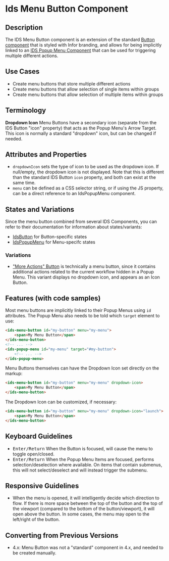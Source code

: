 # Ids Menu Button Component

## Description

The IDS Menu Button component is an extension of the standard [Button component](../ids-button/README.md) that is styled with Infor branding, and allows for being implicitly linked to an [IDS Popup Menu Component](../ids-popup-menu/README.md) that can be used for triggering multiple different actions.

## Use Cases

- Create menu buttons that store multiple different actions
- Create menu buttons that allow selection of single items within groups
- Create menu buttons that allow selection of multiple items within groups

## Terminology

**Dropdown Icon** Menu Buttons have a secondary icon (separate from the IDS Button "icon" property) that acts as the Popup Menu's Arrow Target.  This icon is normally a standard "dropdown" icon, but can be changed if needed.

## Attributes and Properties

- `dropdownIcon` sets the type of icon to be used as the dropdown icon.  If null/empty, the dropdown icon is not displayed.  Note that this is different than the standard IDS Button `icon` property, and both can exist at the same time.
- `menu` can be defined as a CSS selector string, or if using the JS property, can be a direct reference to an IdsPopupMenu component.

## States and Variations

Since the menu button combined from several IDS Components, you can refer to their documentation for information about states/variants:

- [IdsButton](../ids-button/README.md) for Button-specific states
- [IdsPopupMenu](../ids-popup-menu/README.md) for Menu-specifc states

### Variations

- ["More Actions" Button]() is technically a menu button, since it contains additional actions related to the current workflow hidden in a Popup Menu.  This variant displays no dropdown icon, and appears as an Icon Button.

## Features (with code samples)

Most menu buttons are implicitly linked to their Popup Menus using `id` attributes.  The Popup Menu also needs to be told which `target` element to use:

```html
<ids-menu-button id="my-button" menu="my-menu">
    <span>My Menu Button</span>
</ids-menu-button>
<!-- ... -->
<ids-popup-menu id="my-menu" target="#my-button">
    <!-- ... -->
</ids-popup-menu>
```

Menu Buttons themselves can have the Dropdown Icon set directly on the markup:

```html
<ids-menu-button id="my-button" menu="my-menu" dropdown-icon>
    <span>My Menu Button</span>
</ids-menu-button>
```

The Dropdown Icon can be customized, if necessary:

```html
<ids-menu-button id="my-button" menu="my-menu" dropdown-icon="launch">
    <span>My Menu Button</span>
</ids-menu-button>
```

## Keyboard Guidelines

- <kbd>Enter/Return</kbd> When the Button is focused, will cause the menu to toggle open/closed.
- <kbd>Enter/Return</kbd> When the Popup Menu Items are focused, performs selection/deselection where available.  On items that contain submenus, this will not select/deselect and will instead trigger the submenu.

## Responsive Guidelines

- When the menu is opened, it will intelligently decide which direction to flow.  If there is more space between the top of the button and the top of the viewport (compared to the bottom of the button/viewport), it will open above the button.  In some cases, the menu may open to the left/right of the button.

## Converting from Previous Versions

- 4.x: Menu Button was not a "standard" component in 4.x, and needed to be created manually.
